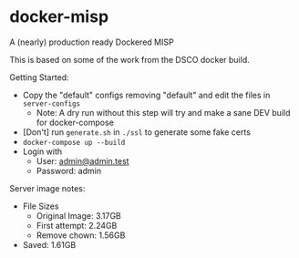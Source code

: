 # docker-misp
A (nearly) production ready Dockered MISP

This is based on some of the work from the DSCO docker build. 

Getting Started:
- Copy the "default" configs removing "default" and edit the files in `server-configs`
    - Note: A dry run without this step will try and make a sane DEV build for docker-compose
- [Don't] run `generate.sh` in `./ssl` to generate some fake certs
- `docker-compose up --build`
- Login with 
    - User: admin@admin.test
    - Password: admin

Server image notes:
- File Sizes
    - Original Image: 3.17GB
    - First attempt: 2.24GB
    - Remove chown: 1.56GB
- Saved: 1.61GB
